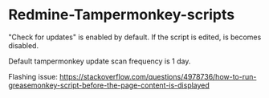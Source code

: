 # Redmine-Tampermonkey-scripts

"Check for updates" is enabled by default. 
If the script is edited, is becomes disabled.

Default tampermonkey update scan frequency is 1 day.

Flashing issue:
https://stackoverflow.com/questions/4978736/how-to-run-greasemonkey-script-before-the-page-content-is-displayed